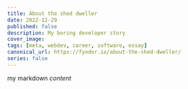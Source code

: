 ```yaml
---
title: About the shed dweller
date: 2022-12-29
published: false
description: My boring developer story
cover_image: 
tags: [meta, webdev, career, software, essay]
canonical_url: https://fyodor.io/about-the-shed-dweller/
series: false
---
```


my markdown *content*